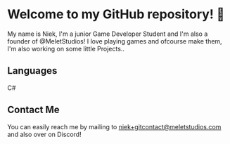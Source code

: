 # Welcome to my GitHub repository! 👋

My name is Niek, I'm a junior Game Developer Student and I'm also a founder of @MeletStudios!
I love playing games and ofcourse make them, I'm also working on some little Projects..

## Languages
C#

## Contact Me
You can easily reach me by mailing to niek+gitcontact@meletstudios.com and also over on Discord!

